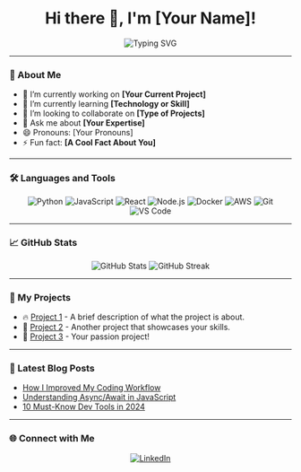 <h1 align="center">Hi there 👋, I'm [Your Name]!</h1>

<p align="center">
  <img src="https://readme-typing-svg.demolab.com?font=Fira+Code&size=22&pause=1000&color=00FFFF&center=true&vCenter=true&width=435&lines=Full-Stack+Developer;Open-Source+Enthusiast;Tech+Explorer;Lifelong+Learner" alt="Typing SVG" />
</p>

---

### 🌟 About Me

- 🔭 I’m currently working on **[Your Current Project]**
- 🌱 I’m currently learning **[Technology or Skill]**
- 👯 I’m looking to collaborate on **[Type of Projects]**
- 💬 Ask me about **[Your Expertise]**
- 😄 Pronouns: [Your Pronouns]
- ⚡ Fun fact: **[A Cool Fact About You]**

---

### 🛠️ Languages and Tools

<p align="center">
  <img src="https://img.shields.io/badge/Code-Python-informational?style=flat&logo=python&logoColor=white&color=2bbc8a" alt="Python"/>
  <img src="https://img.shields.io/badge/Code-JavaScript-informational?style=flat&logo=javascript&logoColor=white&color=2bbc8a" alt="JavaScript"/>
  <img src="https://img.shields.io/badge/Code-React-informational?style=flat&logo=react&logoColor=white&color=2bbc8a" alt="React"/>
  <img src="https://img.shields.io/badge/Code-Node.js-informational?style=flat&logo=node.js&logoColor=white&color=2bbc8a" alt="Node.js"/>
  <img src="https://img.shields.io/badge/Code-Docker-informational?style=flat&logo=docker&logoColor=white&color=2bbc8a" alt="Docker"/>
  <img src="https://img.shields.io/badge/Cloud-AWS-informational?style=flat&logo=amazon-aws&logoColor=white&color=2bbc8a" alt="AWS"/>
  <img src="https://img.shields.io/badge/Tools-Git-informational?style=flat&logo=git&logoColor=white&color=2bbc8a" alt="Git"/>
  <img src="https://img.shields.io/badge/Tools-VSCode-informational?style=flat&logo=visual-studio-code&logoColor=white&color=2bbc8a" alt="VS Code"/>
</p>

---

### 📈 GitHub Stats

<p align="center">
  <img src="https://github-readme-stats.vercel.app/api?username=YourGitHubUsername&show_icons=true&theme=radical" alt="GitHub Stats" />
  <img src="https://github-readme-streak-stats.herokuapp.com/?user=YourGitHubUsername&theme=radical" alt="GitHub Streak" />
</p>

---

### 🚀 My Projects

- 🔥 [Project 1](https://github.com/YourUsername/Project1) - A brief description of what the project is about.
- 🌟 [Project 2](https://github.com/YourUsername/Project2) - Another project that showcases your skills.
- 🎯 [Project 3](https://github.com/YourUsername/Project3) - Your passion project!

---

### 🎨 Latest Blog Posts

<!-- BLOG-POST-LIST:START -->
- [How I Improved My Coding Workflow](#)
- [Understanding Async/Await in JavaScript](#)
- [10 Must-Know Dev Tools in 2024](#)
<!-- BLOG-POST-LIST:END -->

---

### 🌐 Connect with Me

<p align="center">
  <a href="https://linkedin.com/in/YourLinkedIn" target="_blank">
    <img src="https://img.shields.io/badge/LinkedIn-0077B5?style=for-the-badge&logo=linkedin&logoColor=white" alt="LinkedIn"/>
  </a>
  <a href="https://twitter.com/YourTwitter" target="_blank">
